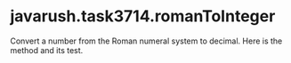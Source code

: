 # javarush.task3714.romanToInteger
Convert a number from the Roman numeral system to decimal. Here is the method and its test.
